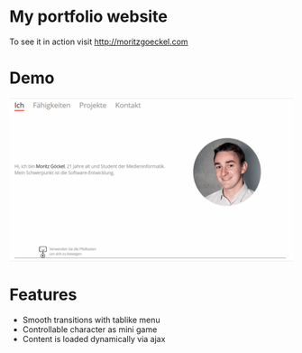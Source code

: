 # My portfolio website
To see it in action visit http://moritzgoeckel.com

# Demo
![Portfolio website js visualization](https://raw.githubusercontent.com/MoritzGoeckel/JS-PortfolioSite/master/portfolio_visualization.gif)

# Features
- Smooth transitions with tablike menu
- Controllable character as mini game
- Content is loaded dynamically via ajax
